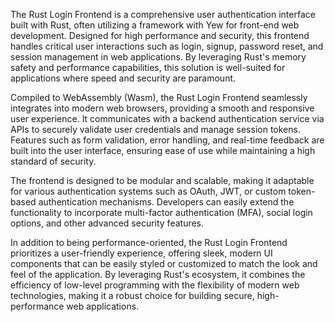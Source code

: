 The Rust Login Frontend is a comprehensive user authentication interface built with Rust, often utilizing a framework with Yew for front-end web development. Designed for high performance and security, this frontend handles critical user interactions such as login, signup, password reset, and session management in web applications. By leveraging Rust's memory safety and performance capabilities, this solution is well-suited for applications where speed and security are paramount.

Compiled to WebAssembly (Wasm), the Rust Login Frontend seamlessly integrates into modern web browsers, providing a smooth and responsive user experience. It communicates with a backend authentication service via APIs to securely validate user credentials and manage session tokens. Features such as form validation, error handling, and real-time feedback are built into the user interface, ensuring ease of use while maintaining a high standard of security.

The frontend is designed to be modular and scalable, making it adaptable for various authentication systems such as OAuth, JWT, or custom token-based authentication mechanisms. Developers can easily extend the functionality to incorporate multi-factor authentication (MFA), social login options, and other advanced security features.

In addition to being performance-oriented, the Rust Login Frontend prioritizes a user-friendly experience, offering sleek, modern UI components that can be easily styled or customized to match the look and feel of the application. By leveraging Rust's ecosystem, it combines the efficiency of low-level programming with the flexibility of modern web technologies, making it a robust choice for building secure, high-performance web applications.
